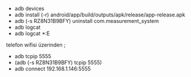 - adb devices
- adb install (-r) android/app/build/outputs/apk/release/app-release.apk
- adb (-s RZ8N31B9BFY) uninstall com.measurement_system
- adb logcat
- adb logcat *:E

telefon wifisi üzerinden ;
- adb tcpip 5555
- (adb (-s RZ8N31B9BFY) tcpip 5555)
- adb connect 192.168.1.146:5555

